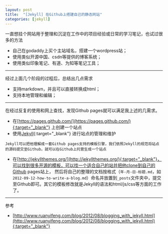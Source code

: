 ```yaml
---
layout: post
title:  "[Jekyll] 在Github上搭建自己的静态网站"
categories: [jekyll]
---
```


一直想挂个网站用于整理和沉淀在工作中的项目经验或日常的学习笔记，也试过很多的方法

* 自己在godaddy上买个主站域名，搭建一个wordpress站；
* 使用类似开源中国、csdn等提供的博客系统；
* 使用类似印象笔记、有道、为知等笔记工具；

---------------------

经过上面几个阶段的过程后，总结出几点需求

* 支持markdown，并且可以直接转换成html；
* 支持本地管理和编辑；

---------------------

在经过反复的使用和网上查找，发现Github pages就可以满足我上述的几需求。

* 在[https://pages.github.com/](https://pages.github.com/){:target="_blank"} 上创建一个站点
* 使用[Jekyll](http://jekyllcn.com/docs/quickstart/){:target="_blank"} 进行站点的管理和维护

```
Jekyll可以把他理解成一套Github pages支持的模板引擎，我们依照Jekyll的规范将站点的源码提交至Github，就可以在Github上托管生成一个站点
```

* 在[http://jekyllthemes.org/](http://jekyllthemes.org/){:target="_blank"}，可以找到很多开源的模板，可以找一个适合自己的站并把他clone到自己的Github pages站上，
然后将自己的整理的文档按格式（`年-月-日-标题.md`，如`2012-09-12-how-to-write-a-blog.md`）命名并放置到`_posts`文件夹中，提交至Github即可。其它的模板修改就是Jekyll的语法和html/js/css等方面的工作了。

---------------------

参考

+ [http://www.ruanyifeng.com/blog/2012/08/blogging_with_jekyll.html](http://www.ruanyifeng.com/blog/2012/08/blogging_with_jekyll.html){:target="_blank"}
